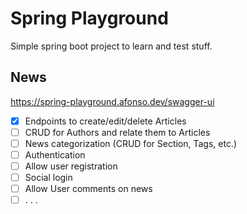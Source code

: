 # Spring Playground

Simple spring boot project to learn and test stuff.

## News

https://spring-playground.afonso.dev/swagger-ui

- [x] Endpoints to create/edit/delete Articles
- [ ] CRUD for Authors and relate them to Articles
- [ ] News categorization (CRUD for Section, Tags, etc.)
- [ ] Authentication
- [ ] Allow user registration
- [ ] Social login
- [ ] Allow User comments on news
- [ ] . . .
